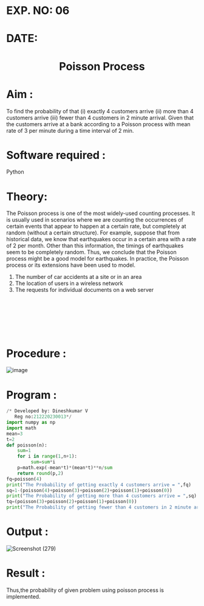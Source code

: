 # EXP. NO: 06
# DATE: 
# <p align = "center"> Poisson Process </p>

# Aim : 
To find the probability of that  (i) exactly 4 customers arrive (ii) more than 4 customers arrive (iii) fewer than 4 customers in 2 minute  arrival. Given that the customers arrive at a bank according to a Poisson process with mean rate of 3 per minute  during a time interval of 2 min. 

# Software required :  
Python

# Theory:
The Poisson process is one of the most widely-used counting processes. It is usually used in scenarios where we are counting the occurrences of certain events that appear to happen at a certain rate, but completely at random (without a certain structure). For example, suppose that from historical data, we know that earthquakes occur in a certain area with a rate of 2 per month. Other than this information, the timings of earthquakes seem to be completely random. Thus, we conclude that the Poisson process might be a good model for earthquakes. In practice, the Poisson process or its extensions have been used to model.
1. The number of car accidents at a site or in an area
2. The location of users in a wireless network
3. The requests for individual documents on a web server

 
# <br><br><br>Procedure :
![image](https://user-images.githubusercontent.com/104613195/171325180-eaf80506-545c-4f35-878a-1e95aa0e81e3.png)

# Program :
```python
/* Developed by: Dineshkumar V
   Reg no:212220230013*/
import numpy as np
import math
mean=3
t=2
def poisson(n):
    sum=1
    for i in range(1,n+1):
         sum=sum*i 
    p=math.exp(-mean*t)*(mean*t)**n/sum
    return round(p,2) 
fq=poisson(4)
print("The Probability of getting exactly 4 customers arrive = ",fq)
sq=1-(poisson(4)+poisson(3)+poisson(2)+poisson(1)+poisson(0)) 
print("The Probability of getting more than 4 customers arrive = ",sq)
tq=(poisson(3)+poisson(2)+poisson(1)+poisson(0))
print("The Probability of getting fewer than 4 customers in 2 minute arrival = ",tq)
```

# Output : 
![Screenshot (279)](https://user-images.githubusercontent.com/75243072/172534244-fde6f6e2-fa16-4695-8ce3-33da4a75f237.png)

# Result :
Thus,the probability of given problem using poisson process is implemented.
